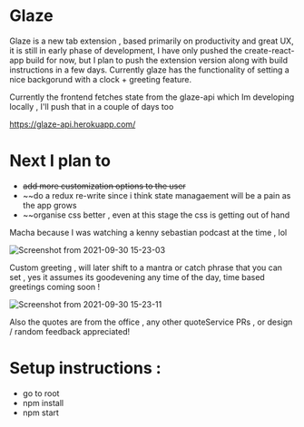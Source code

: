 # Glaze 

Glaze is a new tab extension , based primarily on productivity and great UX, it is still in early phase of development, I have only pushed the create-react-app build for now, but I plan to push the extension version along with build instructions in a few days. Currently glaze has the functionality of setting a nice backgorund with a clock + greeting feature. 

Currently the frontend fetches state from the glaze-api which Im developing locally , I'll push that in a couple of days too

https://glaze-api.herokuapp.com/

# Next I plan to 

* ~~add more customization options to the user~~
* ~~do a redux re-write since i think state managaement will be a pain as the app grows
* ~~organise css better , even at this stage the css is getting out of hand 


Macha because I was watching a kenny sebastian podcast at the time , lol 

![Screenshot from 2021-09-30 15-23-03](https://user-images.githubusercontent.com/63470761/135431043-a0a72c04-249a-4b17-ad48-cb007ef5c4db.png)

Custom greeting , will later shift to a mantra or catch phrase that you can set , yes it assumes its goodevening any time of the day, time based greetings coming soon !

![Screenshot from 2021-09-30 15-23-11](https://user-images.githubusercontent.com/63470761/135431238-8dbcbae1-9250-4008-8b15-7ab9d6d9f5b6.png)

Also the quotes are from the office , any other quoteService PRs , or design / random feedback appreciated!


# Setup instructions : 

* go to root 
* npm install
* npm start
